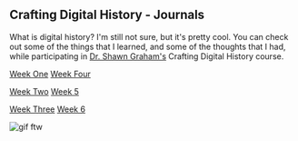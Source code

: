 ## Crafting Digital History - Journals

What is digital history? I'm still not sure, but it's pretty cool. You can check out some of the things that I learned, and some of the thoughts that I had, while participating in [Dr. Shawn Graham's](https://twitter.com/electricarchaeo) Crafting Digital History course.

[Week One](https://github.com/sidxi/week-one/blob/master/journal.md)  [Week Four](https://github.com/sidxi/week-3/blob/master/Journal.md)

[Week Two](https://github.com/sidxi/week-two/blob/master/journal.md)  [Week 5](incoming)

[Week Three](https://github.com/sidxi/week-3/blob/master/Journal.md)  [Week 6](incoming)

![gif ftw](https://media.giphy.com/media/nXxOjZrbnbRxS/200w_d.gif)

